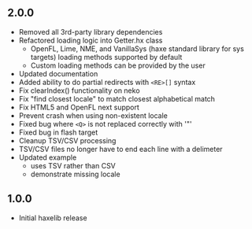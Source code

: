 2.0.0
------------------------------
* Removed all 3rd-party library dependencies
* Refactored loading logic into Getter.hx class
  * OpenFL, Lime, NME, and VanillaSys (haxe standard library for sys targets) loading methods supported by default
  * Custom loading methods can be provided by the user
* Updated documentation
* Added ability to do partial redirects with `<RE>[]` syntax
* Fix clearIndex() functionality on neko
* Fix "find closest locale" to match closest alphabetical match
* Fix HTML5 and OpenFL next support
* Prevent crash when using non-existent locale
* Fixed bug where `<Q>` is not replaced correctly with '"'
* Fixed bug in flash target
* Cleanup TSV/CSV processing
* TSV/CSV files no longer have to end each line with a delimeter
* Updated example
  * uses TSV rather than CSV
  * demonstrate missing locale

1.0.0
------------------------------
* Initial haxelib release
